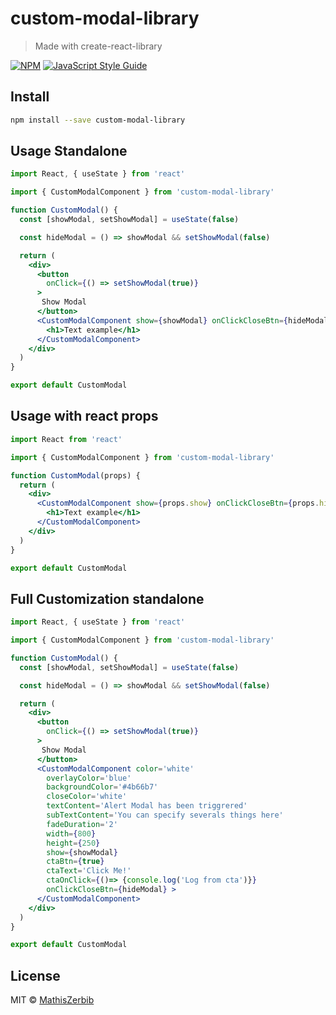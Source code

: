 # custom-modal-library

> Made with create-react-library

[![NPM](https://img.shields.io/npm/v/custom-modal-library.svg)](https://www.npmjs.com/package/custom-modal-library) [![JavaScript Style Guide](https://img.shields.io/badge/code_style-standard-brightgreen.svg)](https://standardjs.com)

## Install

```bash
npm install --save custom-modal-library
```

## Usage Standalone

```jsx
import React, { useState } from 'react'

import { CustomModalComponent } from 'custom-modal-library'

function CustomModal() {
  const [showModal, setShowModal] = useState(false)

  const hideModal = () => showModal && setShowModal(false)

  return (
    <div>
      <button
        onClick={() => setShowModal(true)}
      >
       Show Modal
      </button>
      <CustomModalComponent show={showModal} onClickCloseBtn={hideModal}>
        <h1>Text example</h1>
      </CustomModalComponent>
    </div>
  )
}

export default CustomModal
```

## Usage with react props

```jsx
import React from 'react'

import { CustomModalComponent } from 'custom-modal-library'

function CustomModal(props) {
  return (
    <div>
      <CustomModalComponent show={props.show} onClickCloseBtn={props.hide} >
        <h1>Text example</h1>
      </CustomModalComponent>
    </div>
  )
}

export default CustomModal
```


## Full Customization standalone

```jsx
import React, { useState } from 'react'

import { CustomModalComponent } from 'custom-modal-library'

function CustomModal() {
  const [showModal, setShowModal] = useState(false)

  const hideModal = () => showModal && setShowModal(false)

  return (
    <div>
      <button
        onClick={() => setShowModal(true)}
      >
       Show Modal
      </button>
      <CustomModalComponent color='white'
        overlayColor='blue'
        backgroundColor='#4b66b7'
        closeColor='white'
        textContent='Alert Modal has been triggrered'
        subTextContent='You can specify severals things here'
        fadeDuration='2'
        width={800}
        height={250}
        show={showModal}
        ctaBtn={true}
        ctaText='Click Me!'
        ctaOnClick={()=> {console.log('Log from cta')}}
        onClickCloseBtn={hideModal} >
      </CustomModalComponent>
    </div>
  )
}

export default CustomModal

```



## License

MIT © [MathisZerbib](https://github.com/MathisZerbib)
